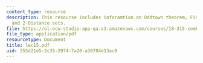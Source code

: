 ```yaml
---
content_type: resource
description: This resourse includes inforamtion on Oddtown theorem, Fisher's inequality,
  and 2-Distance sets.
file: https://ol-ocw-studio-app-qa.s3.amazonaws.com/courses/18-315-combinatorial-theory-introduction-to-graph-theory-extremal-and-enumerative-combinatorics-spring-2005/355d21e52c3529747a20a30784e13ac0_lec15.pdf
file_type: application/pdf
resourcetype: Document
title: lec15.pdf
uid: 355d21e5-2c35-2974-7a20-a30784e13ac0
---
```

